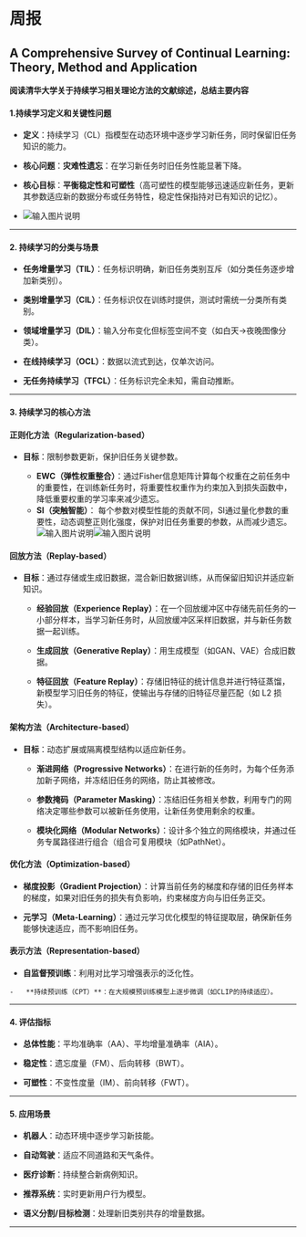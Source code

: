 ﻿# 周报
## A Comprehensive Survey of Continual Learning: Theory, Method and Application
**阅读清华大学关于持续学习相关理论方法的文献综述，总结主要内容**
####  1.持续学习定义和关键性问题

-   **定义**：持续学习（CL）指模型在动态环境中逐步学习新任务，同时保留旧任务知识的能力。
   
-   **核心问题**：**灾难性遗忘**：在学习新任务时旧任务性能显著下降。
    
-   **核心目标**：**平衡稳定性和可塑性**（高可塑性的模型能够迅速适应新任务，更新其参数适应新的数据分布或任务特性，稳定性保指持对已有知识的记忆）。
- ![输入图片说明](/imgs/2025-02-19/pxRIAvcmMVw4AbPB.png)
    

----------

#### **2. 持续学习的分类与场景**

-   **任务增量学习（TIL）**：任务标识明确，新旧任务类别互斥（如分类任务逐步增加新类别）。
    
-   **类别增量学习（CIL）**：任务标识仅在训练时提供，测试时需统一分类所有类别。
    
-   **领域增量学习（DIL）**：输入分布变化但标签空间不变（如白天→夜晚图像分类）。
    
-   **在线持续学习（OCL）**：数据以流式到达，仅单次访问。
    
-   **无任务持续学习（TFCL）**：任务标识完全未知，需自动推断。
    

----------

#### **3. 持续学习的核心方法**

#### 正则化方法（Regularization-based）

-   **目标**：限制参数更新，保护旧任务关键参数。
    

    
    -   **EWC（弹性权重整合）**：通过Fisher信息矩阵计算每个权重在之前任务中的重要性，在训练新任务时，将重要性权重作为约束加入到损失函数中，降低重要权重的学习率来减少遗忘。
    -    **SI（突触智能）**： 每个参数对模型性能的贡献不同，SI通过量化参数的重要性，动态调整正则化强度，保护对旧任务重要的参数，从而减少遗忘。
![输入图片说明](/imgs/2025-02-19/3Y3fo2Qc492KxbKJ.png)![输入图片说明](/imgs/2025-02-19/UbI9DLbSsY3T5gag.png)
        
        

####    回放方法（Replay-based）

-   **目标**：通过存储或生成旧数据，混合新旧数据训练，从而保留旧知识并适应新知识。
    

    
    -   **经验回放（Experience Replay）**：在一个回放缓冲区中存储先前任务的一小部分样本，当学习新任务时，从回放缓冲区采样旧数据，并与新任务数据一起训练。
        
    -   **生成回放（Generative Replay）**：用生成模型（如GAN、VAE）合成旧数据。
        
    -   **特征回放（Feature Replay）**：存储旧特征的统计信息并进行特征蒸馏，新模型学习旧任务的特征，使输出与存储的旧特征尽量匹配（如 L2 损失）。
    
#### 架构方法（Architecture-based）

-   **目标**：动态扩展或隔离模型结构以适应新任务。
    
    
    -   **渐进网络（Progressive Networks）**：在进行新的任务时，为每个任务添加新子网络，并冻结旧任务的网络，防止其被修改。
        
    -   **参数掩码（Parameter Masking）**：冻结旧任务相关参数，利用专门的网络决定哪些参数可以被新任务使用，让新任务使用剩余的权重。
        
    -   **模块化网络（Modular Networks）**：设计多个独立的网络模块，并通过任务专属路径进行组合（组合可复用模块（如PathNet）。    

#### 优化方法（Optimization-based）
    

   - **梯度投影（Gradient Projection）**：计算当前任务的梯度和存储的旧任务样本的梯度，如果对旧任务的损失有负影响，约束梯度方向与旧任务正交。
        
   -   **元学习（Meta-Learning）**：通过元学习优化模型的特征提取层，确保新任务能够快速适应，而不影响旧任务。
        

#### 表示方法（Representation-based）
    
   -   **自监督预训练**：利用对比学习增强表示的泛化性。
        
    -   **持续预训练（CPT）**：在大规模预训练模型上逐步微调（如CLIP的持续适应）。
        

        

----------

#### **4. 评估指标**

-   **总体性能**：平均准确率（AA）、平均增量准确率（AIA）。
    
-   **稳定性**：遗忘度量（FM）、后向转移（BWT）。
    
-   **可塑性**：不变性度量（IM）、前向转移（FWT）。
    

----------

#### **5. 应用场景**

-   **机器人**：动态环境中逐步学习新技能。
    
-   **自动驾驶**：适应不同道路和天气条件。
    
-   **医疗诊断**：持续整合新病例知识。
    
-   **推荐系统**：实时更新用户行为模型。
    
-   **语义分割/目标检测**：处理新旧类别共存的增量数据。
    

----------







